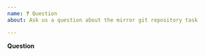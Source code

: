 ```yaml
---
name: ❓ Question
about: Ask us a question about the mirror git repository task

---
```


**Question**
<!-- Ask your question clearly and concisely. -->
